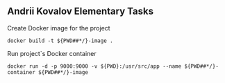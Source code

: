 ## Andrii Kovalov Elementary Tasks

Create Docker image for the project
```
docker build -t ${PWD##*/}-image .
```
Run project`s Docker container
```
docker run -d -p 9000:9000 -v ${PWD}:/usr/src/app --name ${PWD##*/}-container ${PWD##*/}-image
```